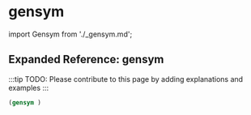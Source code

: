 # gensym

import Gensym from './_gensym.md';

<Gensym />

## Expanded Reference: gensym

:::tip
TODO: Please contribute to this page by adding explanations and examples
:::

```lisp
(gensym )
```
